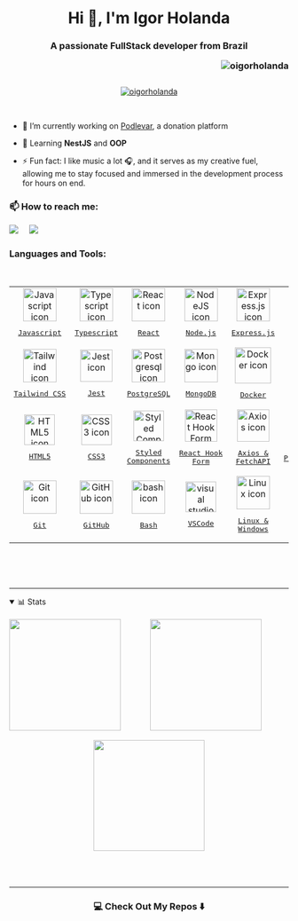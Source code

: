 <h1 align="center">Hi 👋, I'm Igor Holanda</h1>
<h3 align="center"><p align="center">A passionate FullStack developer from Brazil</p><img align="right" src="https://komarev.com/ghpvc/?username=oigorholanda&label=Profile%20views&color=ffb000&style=flat" alt="oigorholanda" /> 
</h3>
<br>
<br>

<p align="center"> 
  <a href="https://github.com/oigorholanda">
    <img src="https://github-profile-trophy.vercel.app/?username=oigorholanda&theme=gruvbox&rank=SECRET,SSS,SS,S,AAA,AA,A,B&column=-1&margin-w=15&no-frame=true" alt="oigorholanda" />
  </a>
</p>
<br>

* 🔭 I’m currently working on [Podlevar](https://github.com/oigorholanda/PodLevar-SPA), a donation platform

* 🌱 Learning **NestJS** and **OOP**

* ⚡ Fun fact: I like music a lot 🎧, and it serves as my creative fuel, allowing me to stay focused and immersed in the development process for hours on end.
<h3>
 📫 How to reach me:
</h3>
<a href="mailto:oigorholanda@gmail.com?subject=Hello%20Igor,%20From%20Github"><img src="https://img.shields.io/badge/gmail-%23D14836.svg?&style=for-the-badge&logo=gmail&logoColor=white" /></a>&nbsp;&nbsp;&nbsp;&nbsp;
<a target="_blank" href="https://www.linkedin.com/in/oigorholanda"><img src="https://img.shields.io/badge/linkedin-%230077B5.svg?&style=for-the-badge&logo=linkedin&logoColor=white" /></a>&nbsp;&nbsp;&nbsp;&nbsp;
<br/>


<h3 align="left">Languages and Tools:</h3>
<br/>
<table align="center">
  <tr>
    <td align="center">
      <a href="https://developer.mozilla.org/en-US/docs/Web/JavaScript/">
        <img src="https://skillicons.dev/icons?i=js" width="60px" alt="Javascript icon"/><br/>
            <pre>Javascript</pre>
      </a>
    </td>
    <td align="center">
      <a href="https://www.typescriptlang.org/">
        <img src="https://skillicons.dev/icons?i=ts" width="60px" alt="Typescript icon"/><br/>
            <pre>Typescript</pre>
      </a>
    </td>
    <td align="center">
      <a href="https://pt-br.reactjs.org/">
        <img src="https://cdn.jsdelivr.net/gh/devicons/devicon/icons/react/react-original.svg" width="60px" alt="React icon"/><br/>
            <pre>React</pre>
      </a>
    </td>
    <td align="center">
      <a href="https://nodejs.org">
        <img src="https://cdn.jsdelivr.net/gh/devicons/devicon/icons/nodejs/nodejs-original.svg" width="60px" alt="NodeJS icon"/><br/>
            <pre>Node.js</pre>
      </a>
    </td>
    <td align="center">
      <a href="https://expressjs.com/">
        <img src="https://skillicons.dev/icons?i=express" width="60px" alt="Express.js icon"/><br/>
            <pre>Express.js</pre>
      </a>
    </td>
    <td align="center">
      <a href="https://nextjs.org/">
        <img src="https://skillicons.dev/icons?i=nextjs" width="60px" alt="NextJS icon"/><br/>
            <pre>Next.js</pre>
      </a>
    </td>
  </tr>
  <tr>
    <td align="center">
      <a href="https://tailwindcss.com/">
      <img src="https://cdn.simpleicons.org/tailwindcss/06B6D4" width="60px" alt="Tailwind icon"/><br/>
          <pre>Tailwind CSS</pre>
      </a>
    </td>
  <td align="center">
      <a href="https://jestjs.io/">
        <img src="https://cdn.jsdelivr.net/gh/devicons/devicon/icons/jest/jest-plain.svg" height="58px" alt="Jest icon"/><br/>
            <pre>Jest</pre>
      </a>
    </td>
    <td align="center">
      <a href="https://www.postgresql.org/">
        <img src="https://cdn.jsdelivr.net/gh/devicons/devicon/icons/postgresql/postgresql-original.svg" width="60px" alt="Postgresql icon"/><br/>
            <pre>PostgreSQL</pre>
       </a>
    </td>
    <td align="center">
      <a href="https://www.mongodb.com/">
      <img src="https://cdn.jsdelivr.net/gh/devicons/devicon/icons/mongodb/mongodb-original.svg" width="60px" alt="Mongo icon"/><br/>
          <pre>MongoDB</pre>
      </a>
    </td>
    <td align="center">
      <a href="https://www.docker.com/">
        <img src="https://cdn.jsdelivr.net/gh/devicons/devicon/icons/docker/docker-original.svg" height="65px" alt="Docker icon"/><br/>
            <pre>Docker</pre>
      </a>
    </td>
        <td align="center">
      <a href="https://redis.io/">
      <img src="https://cdn.jsdelivr.net/gh/devicons/devicon/icons/redis/redis-original.svg" width="58px" alt="Redis icon"/><br/>
          <pre>Redis</pre>
      </a>
    </td>
  </tr>
  <tr>
    <td align="center">
      <a href="https://developer.mozilla.org/en-US/docs/Web/HTML/">
        <img src="https://skillicons.dev/icons?i=html" width="55px" alt="HTML5 icon"/><br/>
            <pre>HTML5</pre>
      </a>
    </td>
    <td align="center">
      <a href="https://developer.mozilla.org/en-US/docs/Web/CSS/">
        <img src="https://skillicons.dev/icons?i=css" width="55px" alt="CSS3 icon"/><br/>
            <pre>CSS3</pre>
      </a>
    </td>
      <td align="center">
      <a href="https://styled-components.com/">
        <img src="https://skillicons.dev/icons?i=styledcomponents" width="55px" alt="Styled Components icon"/><br/>
            <pre>Styled<br/>Components</pre>
      </a>
    </td>
    <td align="center">
      <a href="https://react-hook-form.com/">
        <img src="https://react-hook-form.com/images/logo/react-hook-form-logo-only.png" width="58px" alt="React Hook Form icon"/><br/>
            <pre>React Hook<br/>Form</pre>
      </a>
    </td>
    <td align="center">
      <a href="https://axios-http.com/docs/intro">
      <img src="https://i.ibb.co/305Zbht/axios.png" width="58px" alt="Axios icon"/><br/>
          <pre>Axios &<br/>FetchAPI</pre>
      </a>
    </td>
    <td align="center">
      <a href="https://prisma.io/">
        <img src="https://skillicons.dev/icons?i=prisma" width="60px" alt="prisma icon"/><br/>
            <pre>Prisma ORM</pre>
     </a>
    </td>
  </tr>
  <tr>
    <td align="center">
      <a href="https://git-scm.com/">
        <img src="https://cdn.jsdelivr.net/gh/devicons/devicon/icons/git/git-original.svg" width="60px" alt="Git icon"/><br/>
            <pre>Git</pre>
     </a>
    </td>
    <td align="center">
      <a href="https://github.com/">
        <img src="https://skillicons.dev/icons?i=github" width="60px" alt="GitHub icon"/><br/>
            <pre>GitHub</pre>
    <td align="center">
      <a href="https://ohmyz.sh/">
        <img src="https://cdn.simpleicons.org/gnubash/4EAA25" width="60px" alt="bash icon"/><br/>
            <pre>Bash</pre>
      </a>
    </td>
    <td align="center">
      <a href="https://code.visualstudio.com/">
        <img src="https://cdn.simpleicons.org/visualstudiocode/007ACC" width="55px" alt="visual studio code icon"/><br/>
            <pre>VSCode</pre>
      </a>
    </td>
    <td align="center">
      <a href="https://pop.system76.com/">
        <img src="https://skillicons.dev/icons?i=linux" width="60px" alt="Linux icon"/><br/>
            <pre>Linux &<br>Windows</pre>
      </a>
    </td>
    <td align="center">
      <a href="https://figma.com/">
        <img src="https://skillicons.dev/icons?i=figma" width="60px" alt="prisma icon"/><br/>
            <pre>Figma</pre>
     </a>
    </td>
  </tr>
</table>
<br/><br/><br/>

<hr>

<details open>
  <summary>📊 Stats</summary>
  <br/>
  <div align="center">
      <a href="https://github.com/oigorholanda">
    <img align="left" height="201px" src="https://github-readme-stats.vercel.app/api/top-langs?username=oigorholanda&langs_count=8&theme=vision-friendly-dark&layout=compact&hide_border=true&card_width=180&cache_seconds=14400" /></a>
  <a href="https://github.com/oigorholanda">
    <img align="center" height="201px" src="https://github-readme-stats.vercel.app/api?username=oigorholanda&theme=vision-friendly-dark&hide_border=true&show_icons=true&rank_icon=percentile&include_all_commits=true&count_private=true&custom_title=GitHub%20Stats&cache_seconds=14400" />
  </a>
<br/><br/>
  <a href="https://github.com/oigorholanda">
    <img align="center" height="200px" src="https://streak-stats.demolab.com?user=oigorholanda&theme=vision-friendly-dark&hide_border=true" />
  </a>
  
  <!--img align="center" src="https://github-readme-activity-graph.vercel.app/graph?username=oigorholanda&theme=tokyo-night&hide_border=true&show_icons=true&custom_title=Grafico%20de%20Contribuicao" /-->
</div>
<br/><br/><br/>
</details>
<hr>
<h3  align="center">💻 Check Out My Repos ⬇️ </h3>
<!--

- Repositorios dos cards:
  - https://github.com/anuraghazra/github-readme-stats;
  - https://github.com/Ashutosh00710/github-readme-activity-graph;
  - https://github.com/DenverCoder1/github-readme-streak-stats;
- Troféus: 
  - https://github.com/ryo-ma/github-profile-trophy
-->
